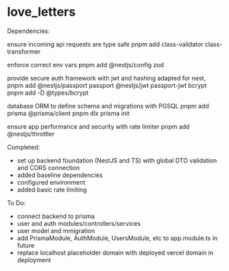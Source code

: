 # love_letters

Dependencies:

ensure incoming api requests are type safe
pnpm add class-validator class-transformer

enforce correct env vars
pnpm add @nestjs/config zod

provide secure auth framework with jwt and hashing adapted for nest, 
pnpm add @nestjs/passport passport @nestjs/jwt passport-jwt bcrypt
pnpm add -D @types/bcrypt

database ORM to define schema and migrations with PGSQL
pnpm add prisma @prisma/client
pnpm dlx prisma init

ensure app performance and security with rate limiter
pnpm add @nestjs/throttler

Completed:
- set up backend foundation (NestJS and TS) with global DTO validation and CORS connection
- added baseline dependencies
- configured environment
- added basic rate limiting

To Do:
- connect backend to prisma
- user and auth modules/controllers/services
- user model and mmigration
- add PrismaModule, AuthModule, UsersModule, etc to app.module.ts in future
- replace localhost placeholder domain with deployed vercel domain in deployment


